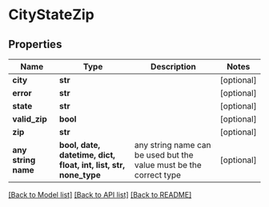 # CityStateZip


## Properties
Name | Type | Description | Notes
------------ | ------------- | ------------- | -------------
**city** | **str** |  | [optional] 
**error** | **str** |  | [optional] 
**state** | **str** |  | [optional] 
**valid_zip** | **bool** |  | [optional] 
**zip** | **str** |  | [optional] 
**any string name** | **bool, date, datetime, dict, float, int, list, str, none_type** | any string name can be used but the value must be the correct type | [optional]

[[Back to Model list]](../README.md#documentation-for-models) [[Back to API list]](../README.md#documentation-for-api-endpoints) [[Back to README]](../README.md)


